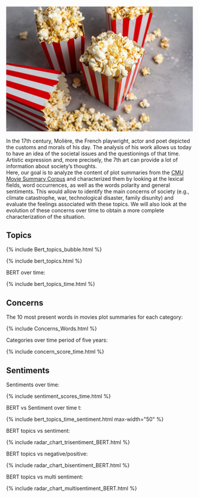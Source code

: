 ![image](output/popcorn.jpg)

In the 17th century, Molière, the French playwright, actor and poet depicted the customs and morals of his day. The analysis of his work allows us today to have an idea of the societal issues and the questionings of that time. Artistic expression and, more precisely, the 7th art can provide a lot of information about society’s thoughts.  
Here, our goal is to analyze the content of plot summaries from the [CMU Movie Summary Corpus](http://www.cs.cmu.edu/~ark/personas/) and characterized them by looking at the lexical fields, word occurrences, as well as the words polarity and general sentiments. This would allow to identify the main concerns of society (e.g., climate catastrophe, war, technological disaster, family disunity) and evaluate the feelings associated with these topics. We will also look at the evolution of these concerns over time to obtain a more complete characterization of the situation. 

## Topics

{% include Bert_topics_bubble.html %}


{% include bert_topics.html %}

BERT over time: 

{% include bert_topics_time.html %}

## Concerns

The 10 most present words in movies plot summaries for each category:

{% include Concerns_Words.html %}

Categories over time period of five years:

{% include concern_score_time.html %}

## Sentiments

Sentiments over time: 

{% include sentiment_scores_time.html %}

BERT vs Sentiment over time t: 

{% include bert_topics_time_sentiment.html max-width="50" %}

BERT topics vs sentiment: 

{% include radar_chart_trisentiment_BERT.html %}

BERT topics vs negative/positive:

{% include radar_chart_bisentiment_BERT.html %}

BERT topics vs multi sentiment:

{% include radar_chart_multisentiment_BERT.html %}

